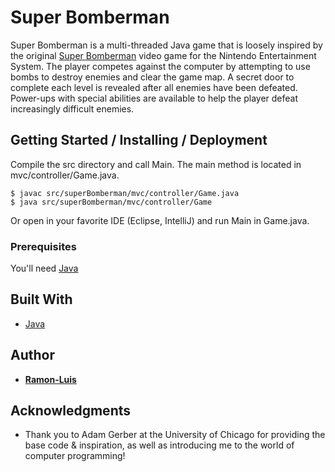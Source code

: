 # Super Bomberman

Super Bomberman is a multi-threaded Java game that is loosely inspired by the original [Super Bomberman](https://www.youtube.com/watch?v=Xef0tkXmSp4) video game for the Nintendo Entertainment System. The player competes against the computer by attempting to use bombs to destroy enemies and clear the game map. A secret door to complete each level is revealed after all enemies have been defeated. Power-ups with special abilities are available to help the player defeat increasingly difficult enemies.

## Getting Started / Installing / Deployment

Compile the src directory and call Main.  The main method is located in mvc/controller/Game.java.

```
$ javac src/superBomberman/mvc/controller/Game.java
$ java src/superBomberman/mvc/controller/Game
```

Or open in your favorite IDE (Eclipse, IntelliJ) and run Main in Game.java.

### Prerequisites

You'll need [Java](http://www.oracle.com/technetwork/java/javase/downloads/jre8-downloads-2133155.html)

## Built With

* [Java](http://www.oracle.com/technetwork/java/javase/downloads/jre8-downloads-2133155.html)

## Author

* [**Ramon-Luis**](https://github.com/ramon-luis)

## Acknowledgments

* Thank you to Adam Gerber at the University of Chicago for providing the base code & inspiration, as well as introducing me to the world of computer programming!